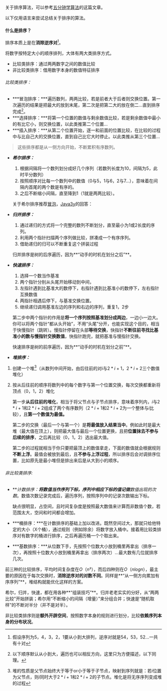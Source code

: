 关于排序算法，可以参考[五分钟学算法](https://mp.weixin.qq.com/s/vn3KiV-ez79FmbZ36SX9lg)的这篇文章。

以下仅用语言来尝试总结关于排序的算法。

#### 什么是排序？

排序本质上是在**消除逆序对**[^1]。

将数字按特定大小的顺序排列，大体有两大类排序方式。

- 比较类排序：通过两两数字之间的数值比较
- 非比较类排序：借用数字本身的数值特征排序

###### 比较类排序：

- ***冒泡排序：***遍历数列，两两比较，若是前者大于后者则交换位置。第一次遍历的结果是把最大的放到末尾，第二次是把第二大的放在倒二...直到排序完成[^2]。
- ***选择排序：***将第一个位置的数值与剩余数值比较，若是剩余数值中最小的有比它小，则交换位置，以此类推第二个位置...
- ***插入排序：***从第二个位置开始，逐一和前面的位置比较，在比较的过程中与比自己大的交换位置，直到自己比它大时停止。以此类推从第三个位置...

> 这些排序都是从一侧方向开始，不断累积有序数列。

- ***希尔排序：***
  
  1. 根据间隔将一个数列划分成好几个序列（若数列长度为10，间隔为5，此时平分数列）
  2. 按照顺序对比每一个数列中的数值（0与5，1与6，2与7...），意味着在间隔内首尾的两个数是有序的。
  3. 之后不断缩小间隔，直至降到1（1就是两两比较）。
  
  关于希尔排序推荐[冒泡](https://www.zhihu.com/answer/84079774)，[Java3y](https://zhuanlan.zhihu.com/p/34914588)的回答：
  
- ***归并排序：***
  
  1. 通过递归的方式将一个完整的数列不断划分，直至最小为1或2长度的序列。
  2. 利用两个指针扫描两个序列做比较，拼凑成一个有序序列。
  3. 借助递归的归可以不断重复这个拼装过程
  
  归并排序是树的后序遍历，因为**“动手的时机在划分之后”**。
- ***快速排序：***
  
  1. 选择一个数当作基准
  2. 两个指针分别从头尾开始移动到中间，
  3. 左指针遇到比基准大的数停下，右指针遇到比基准小的数停下，左右指针互换数值
  4. 两指针相遇后停下，与基准交换位置。
  5. 继续递归调用基准左边的序列和右边的序列，重复1，2步
  
  第二步中两个指针的作用是**将一个序列按照基准划分成两边**，一边小一边大。你可以将两个指针“都从头开始”，不用“头尾”分开，也能实现这个目的，相当于快慢指针（跳转）。慢指针停留在头部**等待交换**，快指针**不断往前寻找比基准小的数与慢指针交换数值**，快指针跑完，就把基准与慢指针交换。
  
  快速排序是树的前序遍历，因为**“动手的时机在划分之前”**。
- ***堆排序：***

1. 创建一个堆[^3]（从数列中间开始，由后往前的对$i$与$2*i+1$，$2*i+2$三个数值堆化）

2. 按从后往前的顺序将数列中的每个数字与第一个位置交换，每次交换都重新将顶点$（0，1，2）$堆化

   第一步**从后往前的堆化**，相当于将父节点与子节点排序，意味着序列内，$i$与$2*i+1$和$2*i+2$组成了两个有序数列（$2*i+1$和$2*i+2$为一个整体与$i$比较），且**第一个数值为最值。**

   第二步的交换（最后一个与第一个）是**将最值放入结果当中**。例如此时是最大堆（最大值在顶上），则把最大值与最后一个位置更换，且把**位置抹去不参与后续的排序**，之后再比较$（0，1，2）$选出最大值。
   
   第二步的过程就相当于你只要把最顶上的数值拿走，下面的数值就会根据规则**不断上浮**。最值会被放到最后，且**不参与上浮过程**，所以排序后会对调排序位置，比如原先是最小堆但是排出来后是从大到小的顺序。


###### 非比较类排序:

- ***计数排序：***将数值当作序列下标，序列中相应下标的值记做**数值出现的次数**。数值次数记录完成后，遍历序列，按照序列中的记录次数输出下标。

  缺点很明显，占空间，且时间复杂度是按照最大数值来计算而非数值个数，若范围太大，空间和时间都会增加。

- ***桶排序：***在计数排序的基础上加以改进。既然空间过大，那就只给他特定的大小（X个桶），通过规则（例如除余）将数字放入桶中。接着用比较类排序对有数字的桶进行排序，之后再遍历桶一个个取出来。

- ***基数排序：***从位数下手，先按照个位数大小放到桶里再拿出（排序一次），再按照十位数大小放到桶里再拿出（排序两次）...最大数有几位就排序几次。

  

前三种的比较排序，平均时间复杂度在$O（n²）$，而后四种则在$O（nlogn）$，最主要的原因在于每次交换时，**消除逆序对的对数不同**。同样是**“从一侧方向累加有序序列”**，堆结构就能优化这样的方案。

希尔，归并，快速，都在用各种**“组装技巧”**。归并老老实实的分好，从“两两比较”开始拼装；希尔用“不断缩小的间隔（增量）”来分组合并；快速是“随机取样”的不断对半分（并不是对半）。

非比较类排序则是**额外开辟空间**，按照数字本身的规则进行划分，比较**依赖序列本身的分布状况**。



[^1]: 假设序列为$5，4，3，2，1$要从小到大排列，逆序对就是$54，53，52...$一共有十对
[^2]: 以下顺序默认从小到大，遍历也可以相反方向，这里只为方便描述，以下同理。
[^3]: 堆的性质是父节点始终大于等于or小于等于子节点，映射到序列就是：若$i$位置为父节点，则$i$同时大于$2*i+1$和$2*i+2$的子节点。堆化是将无序序列变成堆的过程

